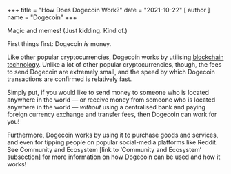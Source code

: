 +++
title = "How Does Dogecoin Work?"
date = "2021-10-22"
[ author ]
  name = "Dogecoin"
+++
 
Magic and memes! (Just kidding. Kind of.) 

First things first: Dogecoin *is* money.  

Like other popular cryptocurrencies, Dogecoin works by utilising [blockchain technology](https://dogecoin.com/dogepedia/articles/what-is-a-blockchain). Unlike a lot of other popular cryptocurrencies, though, the fees to send Dogecoin are extremely small, and the speed by which Dogecoin transactions are confirmed is relatively fast. 

Simply put, if you would like to send money to someone who is located anywhere in the world — or receive money from someone who is located anywhere in the world — *without* using a centralised bank and paying foreign currency exchange and transfer fees, then Dogecoin can work for you! 

Furthermore, Dogecoin works by using it to purchase goods and services, and even for tipping people on popular social-media platforms like Reddit. See Community and Ecosystem [link to ‘Community and Ecosystem’ subsection] for more information on how Dogecoin can be used and how it works!
